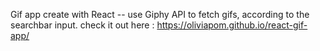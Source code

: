 Gif app create with React -- use Giphy API to fetch gifs, according to the searchbar input. 
check it out here :  https://oliviapom.github.io/react-gif-app/
